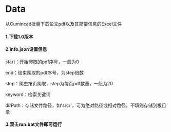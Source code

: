 # Data

从Cumincad批量下载论文pdf以及其简要信息的Excel文件

#### 1.下载1.0版本

#### 2.info.json设置信息

start：开始爬取的pdf序号，一般为0

end：结束爬取的pdf序号，为step倍数

step：爬虫按页爬取，step为每页pdf数量，一般为20

keyword：检索关键词

dirPath：存储文件路径，如'src/'，可为绝对路径或相对路径，不填则存储到根目录

#### 3.双击run.bat文件即可运行
